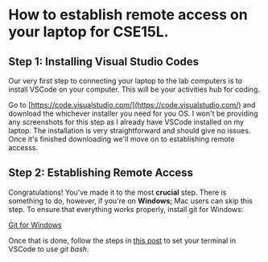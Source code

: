 # How to establish remote access on your laptop for CSE15L.
## Step 1: Installing Visual Studio Codes
Our very first step to connecting your laptop to the lab computers is to install VSCode on your computer. This will be your activities hub for coding. 

Go to [https://code.visualstudio.com/](https://code.visualstudio.com/) and download the whichever installer you need for you OS. I won't be providing any screenshots for this step as I already have VSCode installed on my laptop. The installation is very straightforward and should give no issues. Once it's finished downloading we'll move on to establishing remote accesss.

## Step 2: Establishing Remote Access
Congratulations! You've made it to the most **crucial** step. There is something to do, however, if you're on **Windows**; Mac users can skip this step. To ensure that everything works properly, install git for Windows:

[Git for Windows](https://gitforwindows.org/)

Once that is done, follow the steps in [this post](https://stackoverflow.com/a/50527994) to set your terminal in VSCode to use *git bash*.





